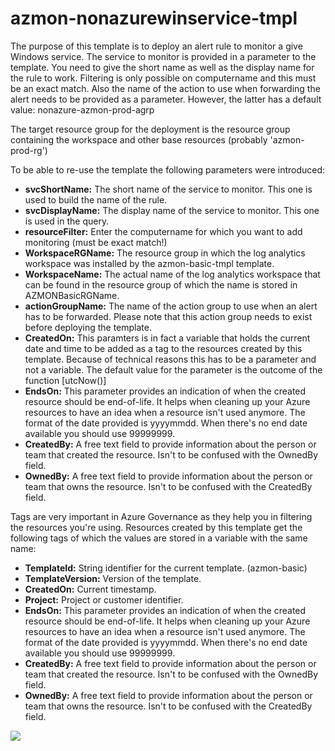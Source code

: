 # azmon-nonazurewinservice-tmpl

The purpose of this template is to deploy an alert rule to monitor a give Windows service. The service to monitor is provided in a parameter to the template. You need to give the short name as well as the display name for the rule to work. Filtering is only possible on computername and this must be an exact match. Also the name of the action to use when forwarding the alert needs to be provided as a parameter. However, the latter has a default value: nonazure-azmon-prod-agrp

The target resource group for the deployment is the resource group containing the workspace and other base resources (probably 'azmon-prod-rg')

To be able to re-use the template the following parameters were introduced:

- **svcShortName:** The short name of the service to monitor. This one is used to build the name of the rule.
- **svcDisplayName:** The display name of the service to monitor. This one is used in the query.
- **resourceFilter:** Enter the computername for which you want to add monitoring (must be exact match!)
- **WorkspaceRGName:** The resource group in which the log analytics workspace was installed by the azmon-basic-tmpl template.
- **WorkspaceName:** The actual name of the log analytics workspace that can be found in the resource group of which the name is stored in AZMONBasicRGName.
- **actionGroupName:** The name of the action group to use when an alert has to be forwarded. Please note that this action group needs to exist before deploying the template.
- **CreatedOn:** This paramters is in fact a variable that holds the current date and time to be added as a tag to the resources created by this template. Because of technical reasons this has to be a parameter and not a variable. The default value for the parameter is the outcome of the function [utcNow()]
- **EndsOn:** This parameter provides an indication of when the created resource should be end-of-life. It helps when cleaning up your Azure resources to have an idea when a resource isn't used anymore. The format of the date provided is yyyymmdd. When there's no end date available you should use 99999999.
- **CreatedBy:** A free text field to provide information about the person or team that created the resource. Isn't to be confused with the OwnedBy field.
- **OwnedBy:** A free text field to provide information about the person or team that owns the resource. Isn't to be confused with the CreatedBy field.

Tags are very important in Azure Governance as they help you in filtering the resources you're using. Resources created by this template get the following tags of which the values are stored in a variable with the same name:

- **TemplateId:** String identifier for the current template. (azmon-basic)
- **TemplateVersion:** Version of the template.
- **CreatedOn:** Current timestamp.
- **Project:** Project or customer identifier.
- **EndsOn:** This parameter provides an indication of when the created resource should be end-of-life. It helps when cleaning up your Azure resources to have an idea when a resource isn't used anymore. The format of the date provided is yyyymmdd. When there's no end date available you should use 99999999.
- **CreatedBy:** A free text field to provide information about the person or team that created the resource. Isn't to be confused with the OwnedBy field.
- **OwnedBy:** A free text field to provide information about the person or team that owns the resource. Isn't to be confused with the CreatedBy field.


<a href="https://portal.azure.com/#create/Microsoft.Template/uri/https%3A%2F%2Fraw.githubusercontent.com%2Fmydur%2FARMtemplates%2Fmaster%2Fazmon-nonazurewinservice-tmpl%2F%5Fworking%2Ftemplate.json" target="_blank">
<img src="http://azuredeploy.net/deploybutton.png"/>
</a><br />
